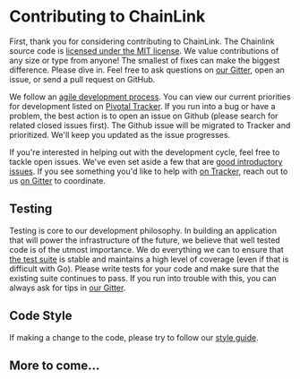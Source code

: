 # Contributing to ChainLink

First, thank you for considering contributing to ChainLink.
The Chainlink source code is [licensed under the MIT license](https://github.com/GoPlugin/Plugin/blob/master/LICENSE).
We value contributions of any size or type from anyone!
The smallest of fixes can make the biggest difference.
Please dive in. Feel free to ask questions on [our Gitter](https://gitter.im/smartcontractkit-chainlink/Lobby), open an issue, or send a pull request on GitHub.

We follow an [agile development process](http://agilemanifesto.org/).
You can view our current priorities for development listed on [Pivotal Tracker](https://www.pivotaltracker.com/n/projects/2129823).
If you run into a bug or have a problem, the best action is to open an issue on Github (please search for related closed issues first).
The Github issue will be migrated to Tracker and prioritized. We'll keep you updated as the issue progresses.

If you're interested in helping out with the development cycle, feel free to tackle open issues. We've even set aside a few that are [good introductory issues](https://github.com/GoPlugin/Plugin/issues?q=is%3Aissue+label%3A%22good+first+issue%22).
If you see something you'd like to help with [on Tracker](https://www.pivotaltracker.com/n/projects/2129823),
reach out to us [on Gitter](https://gitter.im/smartcontractkit-chainlink/Lobby) to coordinate.

## Testing

Testing is core to our development philosophy.
In building an application that will power the infrastructure of the future,
we believe that well tested code is of the utmost importance.
We do everything we can to ensure that [the test suite](https://circleci.com/gh/GoPlugin/Plugin)
is stable and maintains a high level of coverage
(even if that is difficult with Go).
Please write tests for your code and make sure that the existing suite continues to pass.
If you run into trouble with this, you can always ask for tips in [our Gitter](https://gitter.im/smartcontractkit-chainlink/Lobby).

## Code Style

If making a change to the code, please try to follow our [style guide](https://github.com/GoPlugin/Plugin/wiki/Code-Style-Guide).

## More to come...

